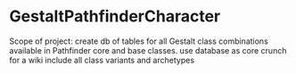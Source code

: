 # GestaltPathfinderCharacter

Scope of project: create db of tables for all Gestalt class combinations available in Pathfinder core and base classes.
use database as core crunch for a wiki
include all class variants and archetypes
